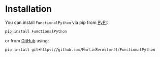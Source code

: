 # Installation

You can install `FunctionalPython` via pip from [PyPI]:

```bash
pip install FunctionalPython
```

or from [GitHub] using:

```bash
pip install git+https://github.com/MartinBernstorff/FunctionalPython
```

[pip]: https://pip.pypa.io/en/stable/
[PyPI]: https://pypi.org/project/FunctionalPython/
[GitHub]: https://github.com/MartinBernstorff/FunctionalPython